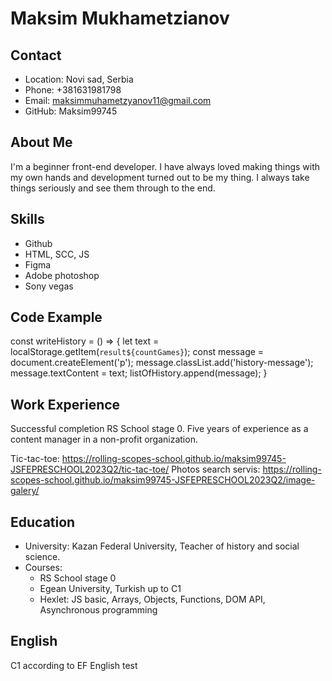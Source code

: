 # Maksim Mukhametzianov

## Contact

- Location: Novi sad, Serbia
- Phone: +381631981798
- Email: maksimmuhametzyanov11@gmail.com
- GitHub: Maksim99745

## About Me

I'm a beginner front-end developer. I have always loved making things with my own hands and development turned out to be my thing. I always take things seriously and see them through to the end.

## Skills

- Github
- HTML, SCC, JS
- Figma
- Adobe photoshop
- Sony vegas

## Code Example

const writeHistory = () => {
    let text = localStorage.getItem(`result${countGames}`);
    const message = document.createElement('p');
    message.classList.add('history-message');
    message.textContent = text;
    listOfHistory.append(message);
}

## Work Experience

Successful completion RS School stage 0. Five years of experience as a content manager in a non-profit organization.

Tic-tac-toe: https://rolling-scopes-school.github.io/maksim99745-JSFEPRESCHOOL2023Q2/tic-tac-toe/
Photos search servis: https://rolling-scopes-school.github.io/maksim99745-JSFEPRESCHOOL2023Q2/image-galery/

## Education

- University: Kazan Federal University, Teacher of history and social science.
- Courses:
    + RS School stage 0
    + Egean University, Turkish up to C1
    + Hexlet: JS basic, Arrays, Objects, Functions, DOM API, Asynchronous programming

## English

C1 according to EF English test